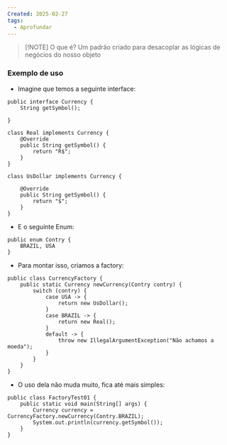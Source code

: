 ```yaml
---
Created: 2025-02-27
tags:
  - Aprofundar
---
```


> [!NOTE] O que é?
> Um padrão criado para desacoplar as lógicas de negócios do nosso objeto


### Exemplo de uso 

- Imagine que temos a seguinte interface:

```
public interface Currency {  
    String getSymbol();  
  
}  
  
class Real implements Currency {  
    @Override  
    public String getSymbol() {  
        return "R$";  
    }  
}  
  
class UsDollar implements Currency {  
  
    @Override  
    public String getSymbol() {  
        return "$";  
    }  
}
```

- E o seguinte Enum:

```
public enum Contry {  
    BRAZIL, USA  
}
```

- Para montar isso, criamos a factory:

```
public class CurrencyFactory {  
    public static Currency newCurrency(Contry contry) {  
        switch (contry) {  
            case USA -> {  
                return new UsDollar();  
            }  
            case BRAZIL -> {  
                return new Real();  
            }  
            default -> {  
                throw new IllegalArgumentException("Não achamos a moeda");  
            }  
        }  
    }  
}
```

- O uso dela não muda muito, fica até mais simples:

```
public class FactoryTest01 {  
    public static void main(String[] args) {  
        Currency currency = CurrencyFactory.newCurrency(Contry.BRAZIL);  
        System.out.println(currency.getSymbol());  
    }  
}
```
